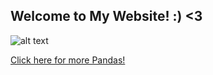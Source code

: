 ## Welcome to My Website! :)  <3

![alt text](https://sites.google.com/site/gretamarieh/_/rsrc/1337974893988/home/baby-panda-bears-cubs/mama%20and%20cub.jpg?height=320&width=307)

[Click here for more Pandas!](https://rachel-solomon.github.io/Panda)
